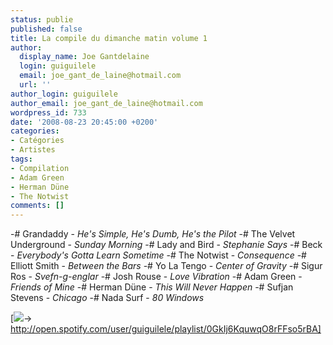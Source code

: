 ```yaml
---
status: publie
published: false
title: La compile du dimanche matin volume 1
author:
  display_name: Joe Gantdelaine
  login: guiguilele
  email: joe_gant_de_laine@hotmail.com
  url: ''
author_login: guiguilele
author_email: joe_gant_de_laine@hotmail.com
wordpress_id: 733
date: '2008-08-23 20:45:00 +0200'
categories:
- Catégories
- Artistes
tags:
- Compilation
- Adam Green
- Herman Düne
- The Notwist
comments: []
---
```

-# Grandaddy - *He's Simple, He's Dumb, He's the Pilot*
-# The Velvet Underground - *Sunday Morning*
-# Lady and Bird - *Stephanie Says*
-# Beck - *Everybody's Gotta Learn Sometime*
-# The Notwist - *Consequence*
-# Elliott Smith - *Between the Bars*
-# Yo La Tengo - *Center of Gravity*
-# Sigur Ros - *Svefn-g-englar*
-# Josh Rouse - *Love Vibration*
-# Adam Green - *Friends of Mine*
-# Herman Düne - *This Will Never Happen*
-# Sufjan Stevens - *Chicago*
-# Nada Surf - *80 Windows*

[<img src="/squelettes/images/spotify-button.png" />-> http://open.spotify.com/user/guiguilele/playlist/0GkIj6KquwqO8rFFso5rBA]
